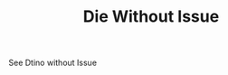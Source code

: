 ---
title: Die Without Issue
letter: D
permalink: "/definitions/bld-die-without-issue.html"
body: See Dtino without Issue
published_at: '2018-07-07'
source: Black's Law Dictionary 2nd Ed (1910)
layout: post
---
